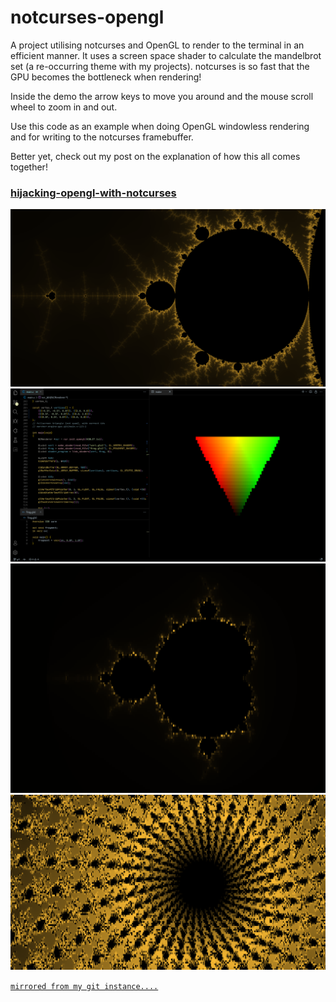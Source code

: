 # notcurses-opengl

A project utilising notcurses and OpenGL to render to the terminal in an efficient manner. It uses a screen space shader to calculate the mandelbrot set (a re-occurring theme with my projects). notcurses is so fast that the GPU becomes the bottleneck when rendering!

Inside the demo the arrow keys to move you around and the mouse scroll wheel to zoom in and out.

Use this code as an example when doing OpenGL windowless rendering and for writing to the notcurses framebuffer.

Better yet, check out my post on the explanation of how this all comes together!

### [hijacking-opengl-with-notcurses](https://blog.l-m.dev/posts/hijacking-opengl-with-notcurses/)

![notcurses-zoomed-out](/media/notcurses-zoomed-out.png)
![notcurses-gl-hellotriangle](/media/notcurses-gl-hellotriangle.png)
![notcurses-mandelbrot](/media/notcurses-mandelbrot.png)
![notcurses-well](/media/notcurses-well.png)

[`mirrored from my git instance....`](https://git.l-m.dev/l-m/notcurses-opengl)